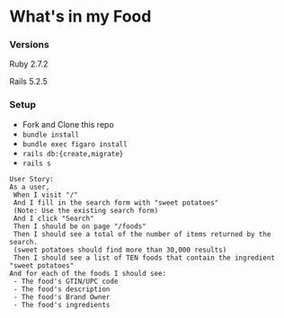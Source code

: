 # What's in my Food

### Versions

Ruby 2.7.2

Rails 5.2.5

### Setup

- Fork and Clone this repo
- `bundle install`
- `bundle exec figaro install`
- `rails db:{create,migrate}`
- `rails s`

```
User Story: 
As a user,
 When I visit "/"
 And I fill in the search form with "sweet potatoes"
 (Note: Use the existing search form)
 And I click "Search"
 Then I should be on page "/foods"
 Then I should see a total of the number of items returned by the search.
 (sweet potatoes should find more than 30,000 results)
 Then I should see a list of TEN foods that contain the ingredient "sweet potatoes"
And for each of the foods I should see:
 - The food's GTIN/UPC code
 - The food's description
 - The food's Brand Owner
 - The food's ingredients
 ```